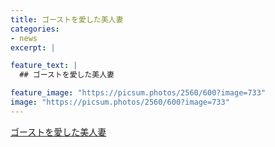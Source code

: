 ```yaml
---
title: ゴーストを愛した美人妻
categories:
- news
excerpt: |

feature_text: |
  ## ゴーストを愛した美人妻

feature_image: "https://picsum.photos/2560/600?image=733"
image: "https://picsum.photos/2560/600?image=733"
---
```


[ゴーストを愛した美人妻](https://www.necoweb.com/neco/program/detail.php?id=5563&)

